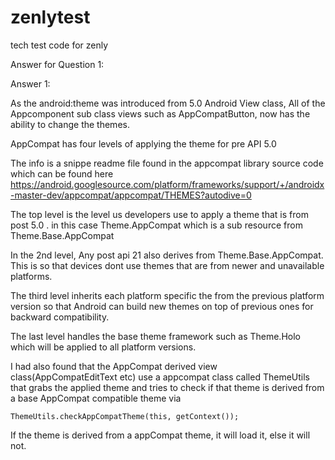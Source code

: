# zenlytest
tech test code for zenly


Answer for Question 1:

Answer 1:

As the android:theme was introduced from 5.0 Android View class, All of the Appcomponent sub class views such as AppCompatButton, now has the ability to change the themes.

AppCompat has four levels of applying the theme for pre API 5.0

The info is a snippe readme file found in the appcompat library source code which can be found here https://android.googlesource.com/platform/frameworks/support/+/androidx-master-dev/appcompat/appcompat/THEMES?autodive=0 

The top level is the level us developers use to apply a theme that is from post 5.0 . in this case Theme.AppCompat  which is a sub resource from Theme.Base.AppCompat

In the 2nd level, Any post api 21 also derives from Theme.Base.AppCompat. This is so that devices dont use themes that are from  newer and unavailable platforms.

The third level inherits each platform specific the from the previous platform version so that Android can build  new themes on top of previous ones for backward compatibility.

The last level handles the base theme framework such as Theme.Holo which will be applied to all platform versions.

I had also found that the AppCompat derived view class(AppCompatEditText etc)  use a appcompat class called ThemeUtils that grabs the applied theme and tries to check if that theme is derived from a base AppCompat compatible theme via 

```ThemeUtils.checkAppCompatTheme(this, getContext());```

If the theme is derived from a appCompat theme, it will load it, else it will not.

